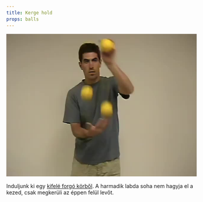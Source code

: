 ```yaml
---
title: Kerge hold
props: balls
---
```


![Kerge hold](/site/videos/poster/orbit.jpg)

Induljunk ki egy [kifelé forgó körből](/site/hu/kor-kifele/README.md). A harmadik labda soha nem hagyja el a kezed, csak megkerüli az éppen felül levőt.


